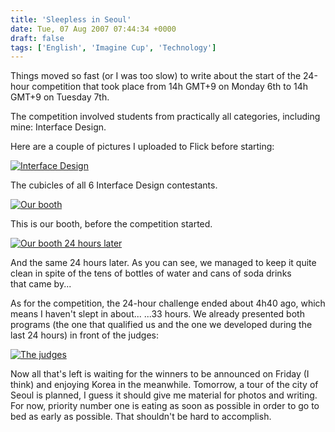 ```yaml
---
title: 'Sleepless in Seoul'
date: Tue, 07 Aug 2007 07:44:34 +0000
draft: false
tags: ['English', 'Imagine Cup', 'Technology']
---
```


Things moved so fast (or I was too slow) to write about the start of the 24-hour competition that took place from 14h GMT+9 on Monday 6th to 14h GMT+9 on Tuesday 7th.

The competition involved students from practically all categories, including mine: Interface Design.

Here are a couple of pictures I uploaded to Flick before starting:

[![Interface Design](http://static.flickr.com/1360/1024295370_243411ab69_m.jpg)](http://www.flickr.com/photos/51999442@N00/1024295370/ "Interface Design")

The cubicles of all 6 Interface Design contestants.

[![Our booth](http://static.flickr.com/1102/1023434747_382c16ba71_m.jpg)](http://www.flickr.com/photos/51999442@N00/1023434747/ "Our booth")

This is our booth, before the competition started.

[![Our booth 24 hours later](http://static.flickr.com/1340/1037082877_d19b9e75d1_m.jpg)](http://www.flickr.com/photos/51999442@N00/1037082877/ "Our booth 24 hours later")

And the same 24 hours later. As you can see, we managed to keep it quite clean in spite of the tens of bottles of water and cans of soda drinks that came by...

As for the competition, the 24-hour challenge ended about 4h40 ago, which means I haven't slept in about... ...33 hours. We already presented both programs (the one that qualified us and the one we developed during the last 24 hours) in front of the judges:

[![The judges](http://static.flickr.com/1391/1024302410_b20a0754cc_m.jpg)](http://www.flickr.com/photos/51999442@N00/1024302410/ "The judges")

Now all that's left is waiting for the winners to be announced on Friday (I think) and enjoying Korea in the meanwhile. Tomorrow, a tour of the city of Seoul is planned, I guess it should give me material for photos and writing. For now, priority number one is eating as soon as possible in order to go to bed as early as possible. That shouldn't be hard to accomplish.